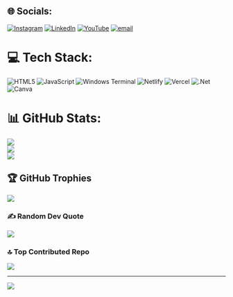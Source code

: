 

## 🌐 Socials:
[![Instagram](https://img.shields.io/badge/Instagram-%23E4405F.svg?logo=Instagram&logoColor=white)](https://instagram.com/sahayahelvin.08) [![LinkedIn](https://img.shields.io/badge/LinkedIn-%230077B5.svg?logo=linkedin&logoColor=white)](https://linkedin.com/in/SahayaHelvin) [![YouTube](https://img.shields.io/badge/YouTube-%23FF0000.svg?logo=YouTube&logoColor=white)](https://youtube.com/@carshubx-0) [![email](https://img.shields.io/badge/Email-D14836?logo=gmail&logoColor=white)](mailto:sahayahelvin0806@gmail.com) 

# 💻 Tech Stack:
![HTML5](https://img.shields.io/badge/html5-%23E34F26.svg?style=for-the-badge&logo=html5&logoColor=white) ![JavaScript](https://img.shields.io/badge/javascript-%23323330.svg?style=for-the-badge&logo=javascript&logoColor=%23F7DF1E) ![Windows Terminal](https://img.shields.io/badge/Windows%20Terminal-%234D4D4D.svg?style=for-the-badge&logo=windows-terminal&logoColor=white) ![Netlify](https://img.shields.io/badge/netlify-%23000000.svg?style=for-the-badge&logo=netlify&logoColor=#00C7B7) ![Vercel](https://img.shields.io/badge/vercel-%23000000.svg?style=for-the-badge&logo=vercel&logoColor=white) ![.Net](https://img.shields.io/badge/.NET-5C2D91?style=for-the-badge&logo=.net&logoColor=white) ![Canva](https://img.shields.io/badge/Canva-%2300C4CC.svg?style=for-the-badge&logo=Canva&logoColor=white)
# 📊 GitHub Stats:
![](https://github-readme-stats.vercel.app/api?username=Helvin08&theme=ocean_dark&hide_border=false&include_all_commits=true&count_private=true)<br/>
![](https://nirzak-streak-stats.vercel.app/?user=Helvin08&theme=ocean_dark&hide_border=false)<br/>
![](https://github-readme-stats.vercel.app/api/top-langs/?username=Helvin08&theme=ocean_dark&hide_border=false&include_all_commits=true&count_private=true&layout=compact)

## 🏆 GitHub Trophies
![](https://github-profile-trophy.vercel.app/?username=Helvin08&theme=ocean_dark&no-frame=false&no-bg=true&margin-w=4)

### ✍️ Random Dev Quote
![](https://quotes-github-readme.vercel.app/api?type=horizontal&theme=radical)

### 🔝 Top Contributed Repo
![](https://github-contributor-stats.vercel.app/api?username=Helvin08&limit=5&theme=ocean_dark&combine_all_yearly_contributions=true)

---
[![](https://visitcount.itsvg.in/api?id=Helvin08&icon=0&color=1)](https://visitcount.itsvg.in)

<!-- Proudly created with GPRM ( https://gprm.itsvg.in ) -->
